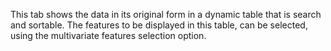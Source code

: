 This tab shows the data in its original form in a dynamic table that is search and sortable. The features to be displayed in this table, can be selected, using the multivariate features selection option.
